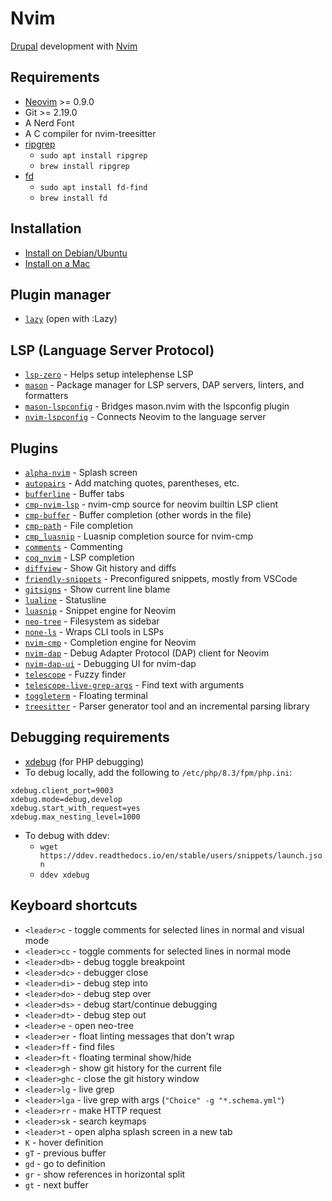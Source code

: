 # Nvim

[Drupal](https://www.drupal.org) development with [Nvim](https://neovim.io)

## Requirements
- [Neovim](https://github.com/neovim/neovim/blob/master/INSTALL.md) >= 0.9.0
- Git >= 2.19.0
- A Nerd Font
- A C compiler for nvim-treesitter
- [ripgrep](https://github.com/BurntSushi/ripgrep)
    - `sudo apt install ripgrep`
    - `brew install ripgrep`
- [fd](https://github.com/sharkdp/fd)
    - `sudo apt install fd-find`
    - `brew install fd`

## Installation
- [Install on Debian/Ubuntu](./docs/debian-install.md)
- [Install on a Mac](./docs/mac-install.md)

## Plugin manager
- [`lazy`](https://github.com/folke/lazy.nvim) (open with :Lazy)

## LSP (Language Server Protocol)
- [`lsp-zero`](https://github.com/VonHeikemen/lsp-zero.nvim) - Helps setup intelephense LSP
- [`mason`](https://github.com/williamboman/mason.nvim) - Package manager for LSP servers, DAP servers, linters, and formatters
- [`mason-lspconfig`](https://github.com/williamboman/mason-lspconfig.nvim) - Bridges mason.nvim with the lspconfig plugin
- [`nvim-lspconfig`](https://github.com/neovim/nvim-lspconfig) - Connects Neovim to the language server

## Plugins
- [`alpha-nvim`](https://github.com/goolord/alpha-nvim) - Splash screen
- [`autopairs`](https://github.com/windwp/nvim-autopairs) - Add matching quotes, parentheses, etc.
- [`bufferline`](https://github.com/akinsho/bufferline.nvim) - Buffer tabs
- [`cmp-nvim-lsp`](https://github.com/hrsh7th/cmp-nvim-lsp) - nvim-cmp source for neovim builtin LSP client
- [`cmp-buffer`](https://github.com/hrsh7th/cmp-buffer) - Buffer completion (other words in the file)
- [`cmp-path`](https://github.com/hrsh7th/cmp-path) - File completion
- [`cmp_luasnip`](https://github.com/saadparwaiz1/cmp_luasnip) - Luasnip completion source for nvim-cmp 
- [`comments`](https://github.com/numToStr/Comment.nvim) - Commenting
- [`coq_nvim`](https://github.com/ms-jpq/coq_nvim/) - LSP completion
- [`diffview`](https://github.com/sindrets/diffview.nvim) - Show Git history and diffs
- [`friendly-snippets`](https://github.com/rafamadriz/friendly-snippets) - Preconfigured snippets, mostly from VSCode
- [`gitsigns`](https://github.com/lewis6991/gitsigns.nvim) - Show current line blame
- [`lualine`](https://github.com/nvim-lualine/lualine.nvim) - Statusline
- [`luasnip`](https://github.com/L3MON4D3/LuaSnip) - Snippet engine for Neovim
- [`neo-tree`](https://github.com/nvim-neo-tree/neo-tree.nvim) - Filesystem as sidebar
- [`none-ls`](https://github.com/nvimtools/none-ls.nvim) - Wraps CLI tools in LSPs
- [`nvim-cmp`](https://github.com/hrsh7th/nvim-cmp) - Completion engine for Neovim
- [`nvim-dap`](https://github.com/mfussenegger/nvim-dap) - Debug Adapter Protocol (DAP) client for Neovim
- [`nvim-dap-ui`](https://github.com/rcarriga/nvim-dap-ui) - Debugging UI for nvim-dap
- [`telescope`](https://github.com/nvim-telescope/telescope.nvim) - Fuzzy finder
- [`telescope-live-grep-args`](https://github.com/nvim-telescope/telescope-live-grep-args.nvim) - Find text with arguments
- [`toggleterm`](https://github.com/akinsho/toggleterm.nvim) - Floating terminal
- [`treesitter`](https://github.com/nvim-treesitter/nvim-treesitter) - Parser generator tool and an incremental parsing library

## Debugging requirements
- [xdebug](https://xdebug.org) (for PHP debugging)
- To debug locally, add the following to `/etc/php/8.3/fpm/php.ini`:
```
xdebug.client_port=9003
xdebug.mode=debug,develop
xdebug.start_with_request=yes
xdebug.max_nesting_level=1000
```
- To debug with ddev:
    - `wget https://ddev.readthedocs.io/en/stable/users/snippets/launch.json`
    - `ddev xdebug`

## Keyboard shortcuts
- `<leader>c` - toggle comments for selected lines in normal and visual mode
- `<leader>cc` - toggle comments for selected lines in normal mode
- `<leader>db>` - debug toggle breakpoint
- `<leader>dc>` - debugger close
- `<leader>di>` - debug step into
- `<leader>do>` - debug step over
- `<leader>ds>` - debug start/continue debugging
- `<leader>dt>` - debug step out
- `<leader>e` - open neo-tree
- `<leader>er` - float linting messages that don't wrap
- `<leader>ff` - find files
- `<leader>ft` - floating terminal show/hide
- `<leader>gh` - show git history for the current file
- `<leader>ghc` - close the git history window
- `<leader>lg` - live grep
- `<leader>lga` - live grep with args (`"Choice" -g "*.schema.yml"`)
- `<leader>rr` - make HTTP request
- `<leader>sk` - search keymaps
- `<leader>t` - open alpha splash screen in a new tab
- `K` - hover definition
- `gT` - previous buffer
- `gd` - go to definition
- `gr` - show references in horizontal split
- `gt` - next buffer
